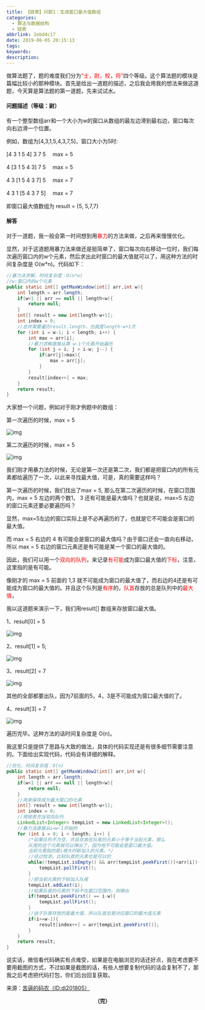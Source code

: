 ```yaml
---
title: 【链表】问题1：生成窗口最大值数组
categories:
  - 算法与数据结构
  - 链表
abbrlink: 2ebd4c17
date: 2019-06-05 20:15:13
tags:
keywords:
description:
---
```


做算法题了，题的难度我们分为<font color="red">“士，尉，校，将”</font>四个等级。这个算法题的模块是篇幅比较小的那种模块。首先是给出一道题的描述，之后我会用我的想法来做这道题，今天算是算法题的第一道题，先来试试水。

<!--more-->

#### 问题描述（等级：尉）

有一个整型数组arr和一个大小为w的窗口从数组的最左边滑到最右边，窗口每次向右边滑一个位置。

例如，数组为[4,3,1,5,4,3,7,5]，窗口大小为5时:

[4 3 1 5 4] 3 7 5 　max = 5

4 [3 1 5 4 3] 7 5 　max = 5

4 3 [1 5 4 3 7] 5 　max = 7

4 3 1 [5 4 3 7 5]  　max = 7

即窗口最大值数组为 result = {5, 5,7,7}



#### 解答



对于一道题，我一般会第一时间想到用<font color="red">暴力</font>的方法来做，之后再来慢慢优化。



显然，对于这道题用暴力法来做还是挺简单了，窗口每次向右移动一位时，我们每次遍历窗口内的w个元素，然后求出此时窗口的最大值就可以了，用这种方法的时间复杂度是 O(w*n)。代码如下：



```java
//暴力法求解，时间复杂度：O(n*w)
//w:窗口内的w个元素
public static int[] getMaxWindow(int[] arr,int w){
    int length = arr.length;
    if(w<1 || arr == null || length<w){
        return null;
    }
    int[] result = new int[length-w+1];
    int index = 0;
    //总共需要遍历result.length，也就是length-w+1次
    for (int i = w-1; i < length; i++) { 
        int max = arr[i];
        //暴力求解直接从第 w-1个元素开始遍历
        for (int j = i; j > i-w; j--) {
            if(arr[j]>max){
                max = arr[j];
            }
        }
        result[index++] = max;
    }
    return result;
}
```



大家想一个问题，例如对于刚才例题中的数组：



第一次遍历的时候，max = 5



![img](https://mmbiz.qpic.cn/mmbiz_png/gsQM61GSzINGQRDWA5XWMn69wCJqVewgAInq9rspuVl4Wib08zh3ttGCEPmiaEichMHX3vwZ88QoQjrodpyw8kowA/640?wx_fmt=jpeg&wxfrom=5&wx_lazy=1&wx_co=1)



第二次遍历的时候，max = 5



![img](https://mmbiz.qpic.cn/mmbiz_png/gsQM61GSzINGQRDWA5XWMn69wCJqVewgefWGCeJibMeTpeMBxwBXpTkS4GQ3jpENjOibWzv55QWkXTuvP4vwIgtA/640?wx_fmt=jpeg&wxfrom=5&wx_lazy=1&wx_co=1)



我们刚才用暴力法的时候，无论是第一次还是第二次，我们都是把窗口内的所有元素都给遍历了一次，以此来寻找最大值，可是，真的需要这样吗？



第一次遍历的时候，我们找出了max = 5, 那么在第二次遍历的时候，在窗口范围内，max = 5 左边的两个数1， 3 还有可能是最大值吗？也就是说，max=5 左边的窗口元素还要必要遍历吗？



显然，max=5左边的窗口实际上是不必再遍历的了，也就是它不可能会是窗口的最大值。



而 max = 5 右边的 4 有可能会是窗口的最大值吗？由于窗口还会一直向右移动，所以 max = 5 右边的窗口元素还是有可能是某一个窗口的最大值的。



因此，我们可以用一个<font color="red">双向的队列</font>，来记录<font color="red">有可能</font>成为窗口最大值的<font color="red">下标</font>，注意，这里指的是有可能。



像刚才的 max = 5 前面的 1,3 就不可能成为窗口的最大值了，而右边的4还是有可能成为窗口的最大值的。并且这个队列是<font color="red">有序</font>的，<font color="red">队首</font>存放的总是队列中的<font color="red">最大值</font>，



我以这道题来演示一下，我们用result[] 数组来存放窗口最大值。



1、result[0] = 5



![img](https://mmbiz.qpic.cn/mmbiz_png/gsQM61GSzINGQRDWA5XWMn69wCJqVewgyFicEq0gzIoP5YIRuAvSO0X9cPKLIibPattmwuEYguH3sInQp9iaO6ibTw/640?wx_fmt=jpeg&wxfrom=5&wx_lazy=1&wx_co=1)



2、result[1] = 5;



![img](https://mmbiz.qpic.cn/mmbiz_png/gsQM61GSzINGQRDWA5XWMn69wCJqVewgOyuTCnk6jgKuvgWSb4XkeTUV2qGiaMKz0wnGzNZODDHK9ibeuGL73aIw/640?wx_fmt=jpeg&wxfrom=5&wx_lazy=1&wx_co=1)



3、result[2] = 7



![img](https://mmbiz.qpic.cn/mmbiz_png/gsQM61GSzINGQRDWA5XWMn69wCJqVewgqzQuBydG45oK3fKoBxxP3Aw2gKpwPefdAkRiakF2icmIbjRRcU37ic1qA/640?wx_fmt=jpeg&wxfrom=5&wx_lazy=1&wx_co=1)



其他的全部都要出队，因为7前面的5，4，3是不可能成为窗口最大值的了。



4、result[3] = 7



![img](https://mmbiz.qpic.cn/mmbiz_png/gsQM61GSzINGQRDWA5XWMn69wCJqVewg4H2Ms20T3DHku9w6eYS7dKWy5Pew6K36EmkHuHULXvRqSVOypwPYaA/640?wx_fmt=jpeg&wxfrom=5&wx_lazy=1&wx_co=1)



遍历完毕。这种方法的话时间复杂度是 O(n)。



我这里只是提供了思路与大致的做法，具体的代码实现还是有很多细节需要注意的。下面给出实现代码，代码会有详细的解释。



```java
//优化，时间复杂度：O(n)
public static int[] getMaxWindow2(int[] arr,int w){
    int length = arr.length;
    if(w<1 || arr == null || length<w){
        return null;
    }
    //用来保存成为最大窗口的元素
    int[] result = new int[length-w+1];
    int index = 0;
    //用链表充当双向队列
    LinkedList<Integer> tempList = new LinkedList<Integer>();
    //暴力法直接从i=w-1开始的
    for (int i = 0; i < length; i++) {
        /*如果队列不为空，并且存放在队尾的元素小于等于当前元素，那么 
        队尾的这个元素就可以弹出了，因为他不可能会是窗口最大值。
		当前元素指的是i增大时新加入的元素。*/
        //经过检测，比较队首的元素也是可以的
        while(!tempList.isEmpty() && arr[tempList.peekFirst()]<arr[i]){
            tempList.pollFirst();
        }
        //把当前元素的下标加入队尾
        tempList.addLast(i);
        //如果队首的元素的下标不在窗口范围内，则弹出
        if(tempList.peekFirst() == i-w){
            tempList.pollFirst();
        }
        //由于队首存放的是最大值，所以队首总是对应窗口的最大值元素
        if(i>=w-1){
            result[index++] = arr[tempList.peekFirst()];
        }
    }
    return result;
}
```



说实话，微信看代码确实有点难受，如果是在电脑浏览的话还好点，我在考虑要不要用截图的方式，不过如果是截图的话，有些人想要复制代码的话会复制不了，那我之后考虑把代码打包，你们后台回复获取。



来源：[苦逼的码农（ID:di201805）](http://mp.weixin.qq.com/s?__biz=Mzg2NzA4MTkxNQ==&mid=2247485184&idx=1&sn=043ad6684f1fcf031fee47444e2996f9&chksm=ce404cd4f937c5c273a0e75efcc1b2fb40ceeb25f3583f02d82211ee0a3698e271bd654a732f&scene=21#wechat_redirect)

<center style="font-weight:bold">（完）</center>